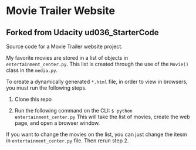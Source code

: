 # Movie Trailer Website
## Forked from Udacity ud036_StarterCode

Source code for a Movie Trailer website project.

My favorite movies are stored in a list of objects in `entertainment_center.py`.  This 
list is created through the use of the `Movie()` class in the `media.py`.

To create a dynamically generated `*.html` file, in order to view in browsers, 
you must run the following steps.

  1.  Clone this repo

  2.  Run the following command on the CLI:
        `$ python entertainment_center.py`
      This will take the list of movies, create the web page, and open a browser window.

If you want to change the movies on the list, you can just change the itesm in
`entertainment_center.py` file. Then rerun step 2.
